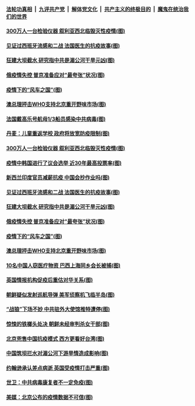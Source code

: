 ####  [法轮功真相](../../../../basic/blob/master/README.md?t=04160801) &nbsp;|&nbsp; [九评共产党](../../../../9ping.md/blob/master/README.md?t=04160801) &nbsp;|&nbsp; [解体党文化](../../../../jtdwh.md/blob/master/README.md?t=04160801)  &nbsp;|&nbsp; [共产主义的终极目的](../../../../gczydzjmd.md/blob/master/README.md?t=04160801) &nbsp;|&nbsp; [魔鬼在统治我们的世界](../../../../mgztzwmdsj.md/blob/master/README.md?t=04160801) 

#### [300万人一台检验仪器 叙利亚西北临毁灭性疫情(图)](../pages/p9/929900.md?t=04160801) 

#### [见证过西班牙流感和二战 法国医生的抗疫故事(图)](../pages/p9/929932.md?t=04160801) 

#### [狂建大坝截水 研究指中共是湄公河干旱元凶(图)](../pages/p9/929803.md?t=04160801) 

#### [俄疫情失控 普京准备应对“最夸张”状况(图)](../pages/p9/929792.md?t=04160801) 

#### [疫情下的“风车之国”(图)](../pages/p9/929827.md?t=04160801) 

#### [澳总理抨击WHO支持北京重开野味市场(图)](../pages/p9/929818.md?t=04160801) 

#### [法国戴高乐号航母1/3船员感染中共病毒(图)](../pages/p9/929963.md?t=04160801) 

#### [丹麦：儿童重返学校 政府将放宽防疫限制(图)](../pages/p9/929957.md?t=04160801) 

#### [300万人一台检验仪器 叙利亚西北临毁灭性疫情(图)](../pages/p9/929900.md?t=04160801) 

#### [疫情中韩国进行了议会选举 近30年最高投票率(图)](../pages/p9/929954.md?t=04160801) 

#### [新西兰印度官员减薪抗疫 中国会抄作业吗(图)](../pages/p9/929960.md?t=04160801) 

#### [见证过西班牙流感和二战 法国医生的抗疫故事(图)](../pages/p9/929932.md?t=04160801) 

#### [狂建大坝截水 研究指中共是湄公河干旱元凶(图)](../pages/p9/929803.md?t=04160801) 

#### [俄疫情失控 普京准备应对“最夸张”状况(图)](../pages/p9/929792.md?t=04160801) 

#### [疫情下的“风车之国”(图)](../pages/p9/929827.md?t=04160801) 

#### [澳总理抨击WHO支持北京重开野味市场(图)](../pages/p9/929818.md?t=04160801) 

#### [10名中国人窃医疗物资 巴西上海同乡会长被捕(图)](../pages/p9/929791.md?t=04160801) 

#### [英国情报机构促疫后重估对华关系(图)](../pages/p9/929804.md?t=04160801) 

#### [朝鲜疑似发射巡航导弹 美军侦察机飞临半岛(图)](../pages/p9/929776.md?t=04160801) 

#### [“战狼”下场不妙 中共驻外大使馆推特遭停(图)](../pages/p9/929751.md?t=04160801) 

#### [惊悚的铁榔头处决 朝鲜未经审判杀女干部(图)](../pages/p9/929655.md?t=04160801) 

#### [北京兜售中国抗疫模式 西方更看好台湾(图)](../pages/p9/929722.md?t=04160801) 

#### [中国筑坝拦水对湄公河下游旱情造成影响(图)](../pages/p9/929715.md?t=04160801) 

#### [约翰逊承认差点病逝 英国受疫情打击严重(图)](../pages/p9/929708.md?t=04160801) 

#### [世卫：中共病毒康复者不一定免疫(图)](../pages/p9/929710.md?t=04160801) 

#### [美媒：北京公布的疫情数据不可信(图)](../pages/p9/929706.md?t=04160801) 


